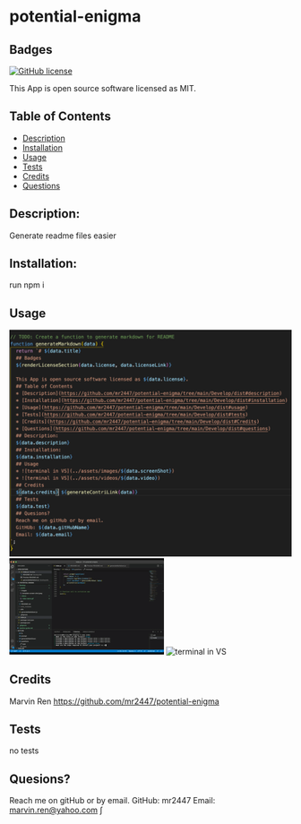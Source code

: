 # potential-enigma
  ## Badges
  
  [![GitHub license](https://img.shields.io/badge/license-MIT-blue.svg)](https://choosealicense.com/licenses/mit/)
  
  This App is open source software licensed as MIT.
  ## Table of Contents
  * [Description](https://github.com/mr2447/potential-enigma/tree/main/Develop/dist#description)
  * [Installation](https://github.com/mr2447/potential-enigma/tree/main/Develop/dist#installation)
  * [Usage](https://github.com/mr2447/potential-enigma/tree/main/Develop/dist#usage)
  * [Tests](https://github.com/mr2447/potential-enigma/tree/main/Develop/dist#tests)
  * [Credits](https://github.com/mr2447/potential-enigma/tree/main/Develop/dist#Credits)
  * [Questions](https://github.com/mr2447/potential-enigma/tree/main/Develop/dist#questions)
  ## Description: 
  Generate readme files easier 
  ## Installation: 
  run npm i
  ## Usage
  ![terminal in VS](../assets/images/template-screen-shot.jpeg)
  ![terminal in VS](../assets/videos/video.gif)
  ![terminal in VS](https://youtu.be/wJLurewQGCQ)
  ## Credits 
  Marvin Ren https://github.com/mr2447/potential-enigma
  ## Tests
  no tests
  ## Quesions?
  Reach me on gitHub or by email. 
  GitHub: mr2447
  Email: marvin.ren@yahoo.com
∫
